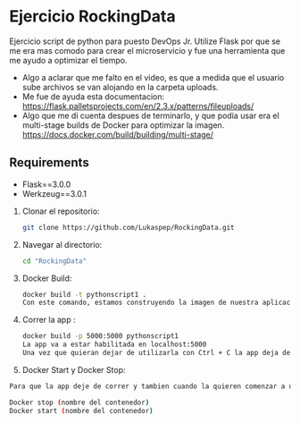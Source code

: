 # Ejercicio RockingData

Ejercicio script de python para puesto DevOps Jr. Utilize Flask por que se me era mas comodo para crear el microservicio y fue una herramienta que me ayudo a optimizar el tiempo.
- Algo a aclarar que me falto en el video, es que a medida que el usuario sube archivos se van alojando en la carpeta uploads.
- Me fue de ayuda esta documentacion: https://flask.palletsprojects.com/en/2.3.x/patterns/fileuploads/
- Algo que me di cuenta despues de terminarlo, y que podia usar era el multi-stage builds de Docker para optimizar la imagen. https://docs.docker.com/build/building/multi-stage/

## Requirements

- Flask==3.0.0
- Werkzeug==3.0.1

1. Clonar el repositorio:

   ```bash
   git clone https://github.com/Lukaspep/RockingData.git

2. Navegar al directorio:

   ```bash
   cd "RockingData"
   ```
3. Docker Build:

   ```bash
   docker build -t pythonscript1 .
   Con este comando, estamos construyendo la imagen de nuestra aplicacion, y -t le damos un nombre.
   ```
4. Correr la app :

   ```bash
   docker build -p 5000:5000 pythonscript1
   La app va a estar habilitada en localhost:5000
   Una vez que quieran dejar de utilizarla con Ctrl + C la app deja de correr (presionar mismo en la terminal).
   ```

5. Docker Start y Docker Stop:

  ```bash
  Para que la app deje de correr y tambien cuando la quieren comenzar a utilizar: 

  Docker stop (nombre del contenedor)
  Docker start (nombre del contenedor)
  ```

